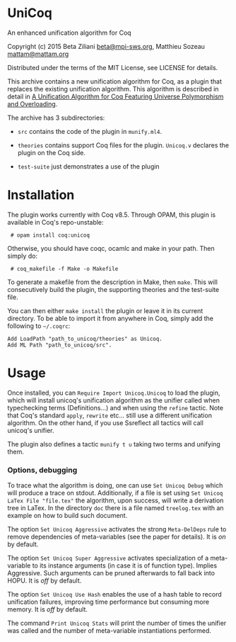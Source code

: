 # UniCoq
An enhanced unification algorithm for Coq

Copyright (c) 2015 Beta Ziliani <beta@mpi-sws.org>,
	           Matthieu Sozeau <mattam@mattam.org>
	       
Distributed under the terms of the MIT License,
see LICENSE for details.

This archive contains a new unification algorithm for Coq, as
a plugin that replaces the existing unification algorithm. This
algorithm is described in detail in
[A Unification Algorithm for Coq Featuring Universe Polymorphism
and Overloading](http://www.mpi-sws.org/~beta/#publications).

The archive has 3 subdirectories:
* `src` contains the code of the plugin in `munify.ml4`.

* `theories` contains support Coq files for the plugin.
  `Unicoq.v` declares the plugin on the Coq side.

* `test-suite` just demonstrates a use of the plugin

Installation
============

The plugin works currently with Coq v8.5. Through OPAM, 
this plugin is available in Coq's repo-unstable:
```
 # opam install coq:unicoq
```
Otherwise, you should have coqc, ocamlc and make in your path. 
Then simply do:
```
 # coq_makefile -f Make -o Makefile
```
To generate a makefile from the description in Make, then `make`.
This will consecutively build the plugin, the supporting 
theories and the test-suite file.

You can then either `make install` the plugin or leave it in its
current directory. To be able to import it from anywhere in Coq,
simply add the following to `~/.coqrc`:
```
Add LoadPath "path_to_unicoq/theories" as Unicoq.
Add ML Path "path_to_unicoq/src".
```
# Usage

Once installed, you can `Require Import Unicoq.Unicoq` to load the
plugin, which will install unicoq's unification algorithm as the
unifier called when typechecking terms (Definitions...) and when
using the `refine` tactic. Note that Coq's standard `apply`, 
`rewrite` etc... still use a different unification algorithm. 
On the other hand, if you use Ssreflect all tactics will call 
unicoq's unifier.

The plugin also defines a tactic `munify t u` taking two terms and 
unifying them.

### Options, debugging

To trace what the algorithm is doing, one can use `Set Unicoq Debug`
which will produce a trace on stdout. Additionally, if a file is set
using `Set Unicoq LaTex File "file.tex"` the algorithm, upon success,
will write a derivation tree in LaTex. In the directory `doc` there is 
a file named `treelog.tex` with an example on how to build such document.

The option `Set Unicoq Aggressive` activates the strong `Meta-DelDeps` 
rule to remove dependencies of meta-variables (see the paper for details).
It is _on_ by default.

The option `Set Unicoq Super Aggressive` activates specialization of a
meta-variable to its instance arguments (in case it is of function
type). Implies Aggressive. Such arguments can be pruned afterwards to
fall back into HOPU.
It is _off_ by default.

The option `Set Unicoq Use Hash` enables the use of a hash table to
record unification failures, improving time performance but consuming 
more memory.
It is _off_ by default.

The command `Print Unicoq Stats` will print the number of times the
unifier was called and the number of meta-variable instantiations performed.
